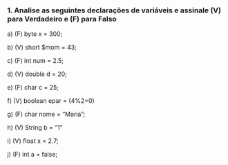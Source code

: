 ### 1. Analise as seguintes declarações de variáveis e assinale (V) para Verdadeiro e (F) para Falso

a) (F) byte x = 300;

b) (V) short $mom = 43;

c) (F) int num = 2.5;

d) (V) double d = 20;

e) (F) char c = 25;

f) (V) boolean epar = (4%2=0)

g) (F) char nome = “Maria”;

h) (V) String b = “1”

i) (V) float x = 2.7;

j) (F) int a = false;
